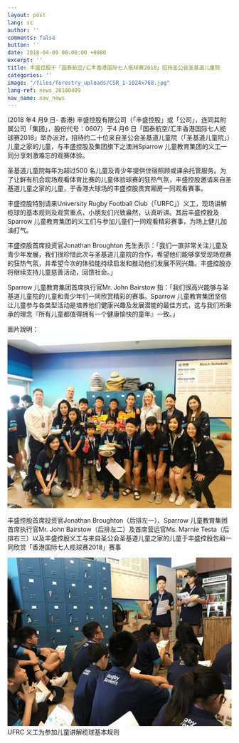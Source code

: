 ```yaml
---
layout: post
lang: sc
author: ''
comments: false
button: ''
date: 2018-04-09 00:00:00 +0800
excerpt: ''
title: 丰盛控股于「国泰航空/汇丰香港国际七人榄球赛2018」招待圣公会圣基道儿童院
categories: ''
image: "/files/forestry_uploads/CSR_1-1024x768.jpg"
lang-ref: news_20180409
nav_name: nav_news
---
```

(2018 年4 月9 日- 香港) 丰盛控股有限公司（「丰盛控股」或「公司」，连同其附属公司「集团」，股份代号：0607）于4 月6 日「国泰航空/汇丰香港国际七人榄球赛2018」举办派对，招待约二十位来自圣公会圣基道儿童院（「圣基道儿童院」）儿童之家的儿童，与丰盛控股及集团旗下之澳洲Sparrow 儿童教育集团的义工一同分享刺激难忘的观赛体验。

圣基道儿童院每年为超过500 名儿童及青少年提供住宿照顾或课余托管服务。为了让鲜有机会现场观看体育比赛的儿童体验球赛的狂热气氛，丰盛控股邀请来自圣基道儿童之家的儿童，于香港大球场的丰盛控股贵宾厢房一同观看赛事。

丰盛控股特别请来University Rugby Football Club（「URFC」）义工，现场讲解榄球的基本规则及观赏重点，小朋友们兴致盎然，认真听讲。其后丰盛控股及Sparrow 儿童教育集团的义工们与参加儿童们一同观看精彩赛事，为场上健儿加油打气。

丰盛控股首席投资官Jonathan Broughton 先生表示：「我们一直非常关注儿童及青少年发展，我们很珍惜此次与圣基道儿童院的合作，希望他们能够享受现场观赛的狂热气氛，并希望今次的体验能持续启发和推动他们发展不同兴趣。丰盛控股亦将继续支持儿童慈善活动，回馈社会。」

Sparrow 儿童教育集团首席执行官Mr. John Bairstow 指：「我们很高兴能够与圣基道儿童院的儿童和青少年们一同欣赏精彩的赛事。Sparrow 儿童教育集团坚信让儿童参与各类型活动是培养他们健康兴趣及发展潜能的最佳方式，这与我们所秉承的理念『所有儿童都值得拥有一个健康愉快的童年』一致。」

圖片說明：

![](/files/forestry_uploads/CSR_1-1024x768.jpg)

丰盛控股首席投资官Jonathan Broughton（后排左一）、Sparrow 儿童教育集团首席执行官Mr. John Bairstow（后排左二）及首席营运官Ms. Marnie Testa（后排右三）以及丰盛控股义工与来自圣公会圣基道儿童之家的儿童于丰盛控股包厢一同欣赏「香港国际七人榄球赛2018」赛事

![](/files/forestry_uploads/CSR_2-1024x768.jpg)UFRC 义工为参加儿童讲解榄球基本规则
